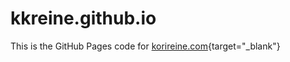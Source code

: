 # kkreine.github.io

This is the GitHub Pages code for [korireine.com](korireine.com){target="_blank"}
